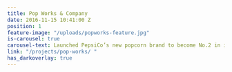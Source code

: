 ```yaml
---
title: Pop Works & Company
date: 2016-11-15 10:41:00 Z
position: 1
feature-image: "/uploads/popworks-feature.jpg"
is-carousel: true
carousel-text: Launched PepsiCo’s new popcorn brand to become No.2 in its first week
link: "/projects/pop-works/ "
has_darkoverlay: true
---
```


